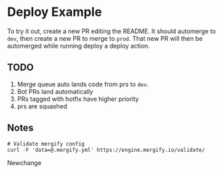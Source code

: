 # Deploy Example

To try it out, create a new PR editing the README. It should automerge to `dev`, then create a new PR to merge to `prod`. That new PR will then be automerged while running deploy a deploy action.

## TODO

1. Merge queue auto lands code from prs to `dev`.
2. Bot PRs land automatically
3. PRs tagged with hotfix have higher priority
4. prs are squashed

## Notes

```
# Validate mergify config
curl -F 'data=@.mergify.yml' https://engine.mergify.io/validate/
```
Newchange
